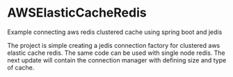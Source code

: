 # AWSElasticCacheRedis
Example connecting aws redis clustered cache using spring boot and jedis

The project is simple creating a jedis connection factory for clustered aws elastic cache redis.
The same code can be used with single node redis.
The next update will contain the connection manager with defining size and type of cache.
